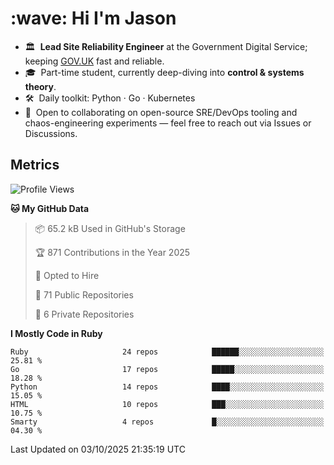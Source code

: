 <h1 align="left" id="jason-title">:wave: Hi I'm Jason</h1>

- 🏛️ &nbsp;**Lead Site Reliability Engineer** at the Government Digital Service; keeping [GOV.UK](https://www.gov.uk/) fast and reliable.
- 🎓 &nbsp;Part-time student, currently deep-diving into **control & systems theory**.  
- 🛠️ &nbsp;Daily toolkit: Python · Go · Kubernetes  
- 🤝 &nbsp;Open to collaborating on open-source SRE/DevOps tooling and chaos-engineering experiments — feel free to reach out via Issues or Discussions.


<h2>Metrics</h2>

<!--START_SECTION:waka-->
![Profile Views](http://img.shields.io/badge/Profile%20Views-1-blue)

**🐱 My GitHub Data** 

> 📦 65.2 kB Used in GitHub's Storage 
 > 
> 🏆 871 Contributions in the Year 2025
 > 
> 💼 Opted to Hire
 > 
> 📜 71 Public Repositories 
 > 
> 🔑 6 Private Repositories 
 > 
**I Mostly Code in Ruby** 

```text
Ruby                     24 repos            ██████░░░░░░░░░░░░░░░░░░░   25.81 % 
Go                       17 repos            █████░░░░░░░░░░░░░░░░░░░░   18.28 % 
Python                   14 repos            ████░░░░░░░░░░░░░░░░░░░░░   15.05 % 
HTML                     10 repos            ███░░░░░░░░░░░░░░░░░░░░░░   10.75 % 
Smarty                   4 repos             █░░░░░░░░░░░░░░░░░░░░░░░░   04.30 % 
```




 Last Updated on 03/10/2025 21:35:19 UTC
<!--END_SECTION:waka-->

<!-- links -->

[issues page]: https://github.com/jasonBirchall/jasonBirchall/issues "jasonBirchall/issues"
